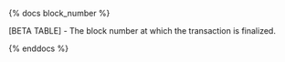 {% docs block_number %}

[BETA TABLE] - The block number at which the transaction is finalized.

{% enddocs %}